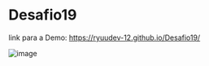 # Desafio19

link para a Demo: https://ryuudev-12.github.io/Desafio19/

![image](https://github.com/RyuuDev-12/Desafio19/assets/88930646/3be4ff08-7b48-47c7-b857-c7c338b93678)
